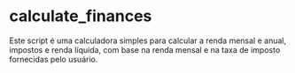 # calculate_finances

Este script é uma calculadora simples para calcular a renda mensal e anual, impostos e renda líquida, com base na renda mensal e na taxa de imposto fornecidas pelo usuário.
